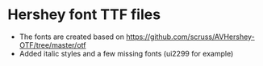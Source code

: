 # Hershey font TTF files

- The fonts are created based on https://github.com/scruss/AVHershey-OTF/tree/master/otf
- Added italic styles and a few missing fonts (ui2299 for example)
